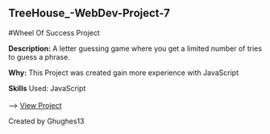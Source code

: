 ## TreeHouse_-WebDev-Project-7
#Wheel Of Success Project

**Description:** A letter guessing game where you get a limited number of tries to guess a phrase.

**Why:** This Project was created gain more experience with JavaScript

**Skills** Used: JavaScript <br />
<br />
--> <a href="https://m9tx7.csb.app/">View Project</a>

Created by Ghughes13
